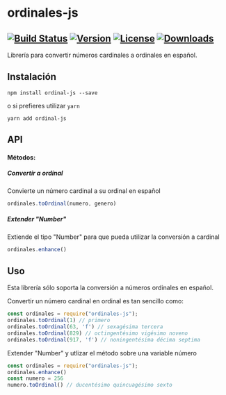 # ordinales-js
[![Build Status](https://travis-ci.org/AndresSaa/ordinales-js.svg?branch=master)](https://travis-ci.org/AndresSaa/ordinales-js)
[![Version](https://img.shields.io/npm/v/ordinales-js.svg)](https://www.npmjs.com/package/ordinales-js)
[![License](https://img.shields.io/npm/l/ordinales-js.svg)](https://www.npmjs.com/package/ordinales-js)
[![Downloads](https://img.shields.io/npm/dm/ordinales-js.svg)](https://npmcharts.com/compare/ordinales-js?minimal=true)
---
Librería para convertir números cardinales a ordinales en español.

## Instalación
```
npm install ordinal-js --save
```
o si prefieres utilizar `yarn`
```
yarn add ordinal-js
```

## API
#### Métodos:
##### Convertir a ordinal
Convierte un número cardinal a su ordinal en español
```javascript
ordinales.toOrdinal(numero, genero)
```
##### Extender "Number"
Extiende el tipo "Number" para que pueda utilizar la conversión a cardinal
```javascript
ordinales.enhance()
```

## Uso
Esta librería sólo soporta la conversión a números ordinales en español.

Convertir un número cardinal en ordinal es tan sencillo como:
```javascript
const ordinales = require("ordinales-js");
ordinales.toOrdinal(1) // primero
ordinales.toOrdinal(63, 'f') // sexagésima tercera
ordinales.toOrdinal(829) // octingentésimo vigésimo noveno
ordinales.toOrdinal(917, 'f') // noningentésima décima septima
```

Extender "Number" y utlizar el método sobre una variable número
```javascript
const ordinales = require("ordinales-js");
ordinales.enhance()
const numero = 256
numero.toOrdinal() // ducentésimo quincuagésimo sexto
```